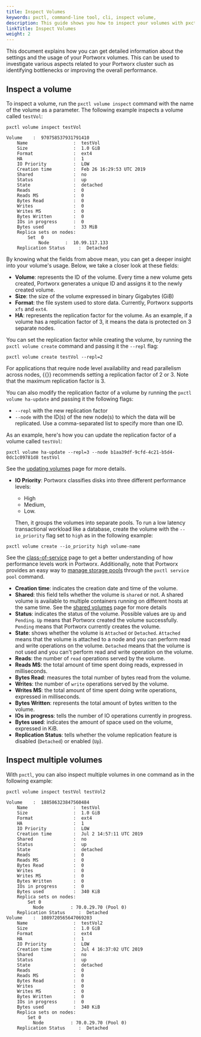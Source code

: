 ```yaml
---
title: Inspect Volumes
keywords: pxctl, command-line tool, cli, inspect volume,
description: This guide shows you how to inspect your volumes with pxctl.
linkTitle: Inspect Volumes
weight: 2
---
```


This document explains how you can get detailed information about the settings and the usage of your Portworx volumes. This can be used to investigate various aspects related to your Portworx cluster such as identifying bottlenecks or improving the overall performance.


## Inspect a volume

To inspect a volume, run the `pxctl volume inspect` command with the name of the volume as a parameter. The following example inspects a volume called `testVol`:

```text
pxctl volume inspect testVol
```

```output
Volume    :  970758537931791410
    Name                 :  testVol
    Size                 :  1.0 GiB
    Format               :  ext4
    HA                   :  1
    IO Priority          :  LOW
    Creation time        :  Feb 26 16:29:53 UTC 2019
    Shared               :  no
    Status               :  up
    State                :  detached
    Reads                :  0
    Reads MS             :  0
    Bytes Read           :  0
    Writes               :  0
    Writes MS            :  0
    Bytes Written        :  0
    IOs in progress      :  0
    Bytes used           :  33 MiB
    Replica sets on nodes:
        Set  0
            Node      :  10.99.117.133
    Replication Status     :  Detached
```

By knowing what the fields from above mean, you can get a deeper insight into your volume's usage. Below, we take a closer look at these fields:

- __Volume__: represents the ID of the volume. Every time a new volume gets created, Portworx generates a unique ID and assigns it to the newly created volume.
- __Size__: the size of the volume expressed in binary Gigabytes (GiB)
- __Format__: the file system used to store data. Currently, Portworx supports `xfs` and `ext4`.
- __HA__: represents the replication factor for the volume. As an example, if a volume has a replication factor of 3, it means the data is protected on 3 separate nodes.

 You can set the replication factor while creating the volume, by running the  `pxctl volume create` command and passing it the `--repl` flag:

 ```text
 pxctl volume create testVol --repl=2
 ```

 For applications that require node level availability and read parallelism across nodes, {{<companyName>}} recommends setting a replication factor of 2 or 3. Note that the maximum replication factor is 3.

You can also modify the replication factor of a volume by running the `pxctl volume ha-update` and passing it the following flags:

  - `--repl` with the new replication factor
  - `--node` with the ID(s) of the new node(s) to which the data will be replicated. Use a comma-separated list to specify more than one ID.

 As an example, here's how you can update the replication factor of a volume called `testVol`:

 ```text
 pxctl volume ha-update --repl=3 --node b1aa39df-9cfd-4c21-b5d4-0dc1c09781d8 testVol
 ```

 See the [updating volumes](/reference/cli/updating-volumes) page for more details.

- __IO Priority__: Portworx classifies disks into three different performance levels:

  - High
  - Medium,
  - Low.

  Then, it groups the volumes into separate pools. To run a low latency transactional workload like a database, create the volume with the `--io_priority` flag set to `high` as in the following example:

 ```text
 pxctl volume create --io_priority high volume-name
 ```

 See the [class-of-service](/concepts/class-of-service) page to get a better understanding of how performance levels work in Portworx. Additionally, note that Portworx provides an easy way to [manage storage pools](/portworx-install-with-kubernetes/operate-and-maintain-on-kubernetes/maintenance-mode/#storage-pool-maintenance) through the `pxctl service pool` command.

- __Creation time__: indicates the creation date and time of the volume.
- __Shared__: this field tells whether the volume is `shared` or not. A shared volume is available to multiple containers running on different hosts at the same time. See the [shared volumes](/shared/concepts-shared-volumes) page for more details
- __Status__: indicates the status of the volume. Possible values are `Up` and `Pending`. `Up` means that Portworx created the volume successfully. `Pending` means that Portworx currently creates the volume. 
- __State__: shows whether the volume is `Attached` or `Detached`. `Attached` means that the volume is attached to a node and you can perform read and write operations on the volume. `Detached` means that the volume is not used and you can't perform read and write operation on the volume.
- __Reads__: the number of `read` operations served by the volume.
- __Reads MS__: the total amount of time spent doing reads, expressed in milliseconds.
- __Bytes Read__: measures the total number of bytes read from the volume.
- __Writes__: the number of `write` operations served by the volume.
- __Writes MS__: the total amount of time spent doing write operations, expressed in milliseconds.
- __Bytes Written__: represents the total amount of bytes written to the volume.
- __IOs in progress__: tells the number of IO operations currently in progress.
- __Bytes used__: indicates the amount of space used on the volume, expressed in KiB.
- __Replication Status__: tells whether the volume replication feature is disabled (`Detached`) or enabled (`Up`). 

## Inspect multiple volumes

With `pxctl`, you can also inspect multiple volumes in one command as in the following example:

```text
pxctl volume inspect testVol testVol2
```

```output
Volume    :  188586323847560484
    Name                 :  testVol
    Size                 :  1.0 GiB
    Format               :  ext4
    HA                   :  1
    IO Priority          :  LOW
    Creation time        :  Jul 2 14:57:11 UTC 2019
    Shared               :  no
    Status               :  up
    State                :  detached
    Reads                :  0
    Reads MS             :  0
    Bytes Read           :  0
    Writes               :  0
    Writes MS            :  0
    Bytes Written        :  0
    IOs in progress      :  0
    Bytes used           :  340 KiB
    Replica sets on nodes:
        Set 0
          Node          : 70.0.29.70 (Pool 0)
    Replication Status     :  Detached
Volume    :  1089720565647069203
    Name                 :  testVol2
    Size                 :  1.0 GiB
    Format               :  ext4
    HA                   :  1
    IO Priority          :  LOW
    Creation time        :  Jul 4 16:37:02 UTC 2019
    Shared               :  no
    Status               :  up
    State                :  detached
    Reads                :  0
    Reads MS             :  0
    Bytes Read           :  0
    Writes               :  0
    Writes MS            :  0
    Bytes Written        :  0
    IOs in progress      :  0
    Bytes used           :  340 KiB
    Replica sets on nodes:
        Set 0
          Node          : 70.0.29.70 (Pool 0)
    Replication Status     :  Detached
```

